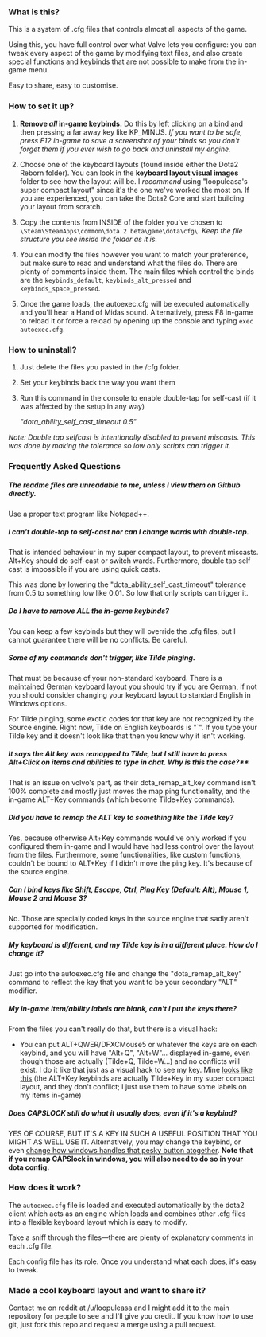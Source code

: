 ### What is this?
 
This is a system of .cfg files that controls almost all aspects of the game.

Using this, you have full control over what Valve lets you configure: you can tweak every aspect of the game by modifying text files, and also create special functions and keybinds that are not possible to make from the in-game menu.
 
Easy to share, easy to customise.
 
 
### How to set it up?
 
1. **Remove _all_ in-game keybinds.**  Do this by left clicking on a bind and then pressing a far away key like KP_MINUS. *If you want to be safe, press F12 in-game to save a screenshot of your binds so you don't forget them if you ever wish to go back and uninstall my engine.*

2. Choose one of the keyboard layouts (found inside either the Dota2 Reborn folder). You can look in the __keyboard layout visual images__ folder to see how the layout will be. I *recommend* using "loopuleasa's super compact layout" since it's the one we've worked the most on. If you are experienced, you can take the Dota2 Core and start building your layout from scratch.

3. Copy the contents from INSIDE of the folder you've chosen to `\Steam\SteamApps\common\dota 2 beta\game\dota\cfg\`. *Keep the file structure you see inside the folder as it is.*
 
4. You can modify the files however you want to match your preference, but make sure to read and understand what the files do. There are plenty of comments inside them. The main files which control the binds are the `keybinds_default`, `keybinds_alt_pressed` and `keybinds_space_pressed`.

5. Once the game loads, the autoexec.cfg will be executed automatically and you'll hear a Hand of Midas sound. Alternatively, press F8 in-game to reload it or force a reload by opening up the console and typing `exec autoexec.cfg`.


### How to uninstall?

1. Just delete the files you pasted in the /cfg folder.

2. Set your keybinds back the way you want them

3. Run this command in the console to enable double-tap for self-cast (if it was affected by the setup in any way)

    *"dota_ability_self_cast_timeout 0.5"*

*Note: Double tap selfcast is intentionally disabled to prevent miscasts. This was done by making the tolerance so low only scripts can trigger it.*


### Frequently Asked Questions

 
##### The readme files are unreadable to me, unless I view them on Github directly.

Use a proper text program like Notepad++.
 
##### I can't double-tap to self-cast nor can I change wards with double-tap.

That is intended behaviour in my super compact layout, to prevent miscasts. Alt+Key should do self-cast or switch wards. Furthermore, double tap self cast is impossible if you are using quick casts.

This was done by lowering the "dota_ability_self_cast_timeout" tolerance from 0.5 to something low like 0.01. So low that only scripts can trigger it.
 
##### Do I have to remove ALL the in-game keybinds?

You can keep a few keybinds but they will override the .cfg files, but I cannot guarantee there will be no conflicts. Be careful.

##### Some of my commands don't trigger, like Tilde pinging.

That must be because of your non-standard keyboard. There is a maintained German keyboard layout you should try if you are German, if not you should consider changing your keyboard layout to standard English in Windows options. 

For Tilde pinging, some exotic codes for that key are not recognized by the Source engine. Right now, Tilde on English keyboards is "`". If you type your Tilde key and it doesn't look like that then you know why it isn't working.

##### It says the Alt key was remapped to Tilde, but I still have to press Alt+Click on items and abilities to type in chat. Why is this the case?**

That is an issue on volvo's part, as their dota_remap_alt_key command isn't 100% complete and mostly just moves the map ping functionality, and the in-game ALT+Key commands (which become Tilde+Key commands). 

##### Did you have to remap the ALT key to something like the Tilde key?

Yes, because otherwise Alt+Key commands would've only worked if you configured them in-game and I would have had less control over the layout from the files. Furthermore, some functionalities, like custom functions, couldn't be bound to ALT+Key if I didn't move the ping key. It's because of the source engine.

##### Can I bind keys like Shift, Escape, Ctrl, Ping Key (Default: Alt), Mouse 1, Mouse 2 and Mouse 3?

No. Those are specially coded keys in the source engine that sadly aren't supported for modification.

##### My keyboard is different, and my Tilde key is in a different place. How do I change it?

Just go into the autoexec.cfg file and change the "dota_remap_alt_key" command to reflect the key that you want to be your secondary "ALT" modifier.

##### My in-game item/ability labels are blank, can't I put the keys there?

From the files you can't really do that, but there is a visual hack:

- You can put ALT+QWER/DFXCMouse5 or whatever the keys are on each keybind, and you will have "Alt+Q", "Alt+W"... displayed in-game, even though those are actually (Tilde+Q, Tilde+W...) and no conflicts will exist. I do it like that just as a visual hack to see my key.
Mine [looks like this](http://i.imgur.com/ZMlrp16.png) (the ALT+Key keybinds are actually Tilde+Key in my super compact layout, and they don't conflict; I just use them to have some labels on my items in-game)
 
##### Does CAPSLOCK still do what it usually does, even if it's a keybind?

YES OF COURSE, BUT IT'S A KEY IN SUCH A USEFUL POSITION THAT YOU MIGHT AS WELL USE IT.  Alternatively, you may change the keybind, or even [change how windows handles that pesky button atogether](http://www.howtogeek.com/194705/how-to-disable-or-reassign-the-caps-lock-key-on-any-operating-system/). __Note that if you remap CAPSlock in windows, you will also need to do so in your dota config.__
 
 
### How does it work?
 
The `autoexec.cfg` file is loaded and executed automatically by the dota2 client which acts as an engine which loads and combines other .cfg files into a flexible keyboard layout which is easy to modify. 

Take a sniff through the files—there are plenty of explanatory comments in each .cfg file.

Each config file has its role. Once you understand what each does, it's easy to tweak.


### Made a cool keyboard layout and want to share it?

Contact me on reddit at /u/loopuleasa and I might add it to the main repository for people to see and I'll give you credit.
If you know how to use git, just fork this repo and request a merge using a pull request.
